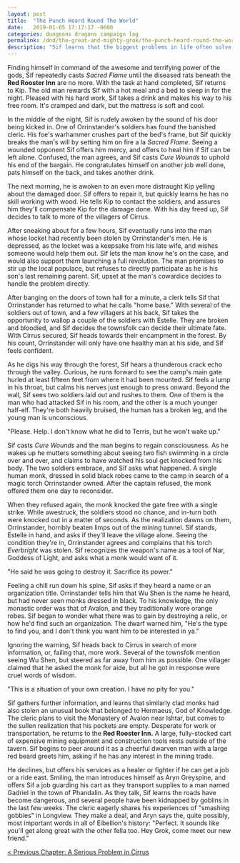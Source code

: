 ```yaml
---
layout: post
title:  "The Punch Heard Round The World"
date:   2019-01-05 17:17:17 -0600
categories: dungeons dragons campaign log
permalink: /dnd/the-great-and-mighty-grok/the-punch-heard-round-the-world
description: "Sif learns that the biggest problems in life often solve themselves"
---
```


Finding himself in command of the awesome and terrifying power of the gods, Sif repeatedly casts *Sacred Flame* until the diseased rats beneath the **Red Rooster Inn** are no more.
With the task at hand completed, Sif returns to Kip.
The old man rewards Sif with a hot meal and a bed to sleep in for the night.
Pleased with his hard work, Sif takes a drink and makes his way to his free room.
It's cramped and dark, but the mattress is soft and cool.

In the middle of the night, Sif is rudely awoken by the sound of his door being kicked in.
One of Orrinstander's soldiers has found the banished cleric.
His foe's warhammer crushes part of the bed's frame, but Sif quickly breaks the man's will by setting him on fire a la *Sacred Flame*.
Seeing a wounded opponent Sif offers him mercy, and offers to heal him if Sif can be left alone.
Confused, the man agrees, and Sif casts *Cure Wounds* to uphold his end of the bargain.
He congratulates himself on another job well done, pats himself on the back, and takes another drink.

The next morning, he is awoken to an even more distraught Kip yelling about the damaged door.
Sif offers to repair it, but quickly learns he has no skill working with wood.
He tells Kip to contact the soldiers, and assures him they'll compensate Kip for the damage done.
With his day freed up, Sif decides to talk to more of the villagers of Cirrus.

After sneaking about for a few hours, Sif eventually runs into the man whose locket had recently been stolen by Orrinstander's men.
He is depressed, as the locket was a keepsake from his late wife, and wishes someone would help them out.
Sif lets the man know he's on the case, and would also support them launching a full revolution.
The man promises to stir up the local populace, but refuses to directly participate as he is his son's last remaining parent.
Sif, upset at the man's cowardice decides to handle the problem directly.

After banging on the doors of town hall for a minute, a clerk tells Sif that Orrinstander has returned to what he calls "home base."
With several of the soldiers out of town, and a few villagers at his back, Sif takes the opportunity to wallop a couple of the soldiers with Estelle.
They are broken and bloodied, and Sif decides the townsfolk can decide their ultimate fate.
With Cirrus secured, Sif heads towards their encampment in the forest.
By his count, Orrinstander will only have one healthy man at his side, and Sif feels confident.

As he digs his way through the forest, Sif hears a thunderous crack echo through the valley.
Curious, he runs forward to see the camp's main gate hurled at least fifteen feet from where it had been mounted.
Sif feels a lump in his throat, but calms his nerves just enough to press onward.
Beyond the wall, Sif sees two soldiers laid out and rushes to them.
One of them is the man who had attacked Sif in his room, and the other is a much younger half-elf.
They're both heavily bruised, the human has a broken leg, and the young man is unconscious.

"Please. Help. I don't know what he did to Terris, but he won't wake up."

Sif casts *Cure Wounds* and the man begins to regain consciousness.
As he wakes up he mutters something about seeing two fish swimming in a circle over and over, and claims to have watched his soul get knocked from his body.
The two soldiers embrace, and Sif asks what happened.
A single human monk, dressed in solid black robes came to the camp in search of a magic torch Orrinstander owned.
After the captain refused, the monk offered them one day to reconsider.

When they refused again, the monk knocked the gate free with a single strike.
While awestruck, the soldiers stood no chance, and in-turn both were knocked out in a matter of seconds.
As the realization dawns on them, Orrinstander, horribly beaten limps out of the mining tunnel.
Sif stands, Estelle in hand, and asks if they'll leave the village alone.
Seeing the condition they're in, Orrinstander agrees and complains that his torch *Everbright* was stolen.
Sif recognizes the weapon's name as a tool of Nar, Goddess of Light, and asks what a monk would want of it.

"He said he was going to destroy it. Sacrifice its power."

Feeling a chill run down his spine, Sif asks if they heard a name or an organization title.
Orrinstander tells him that Wu Shen is the name he heard, but had never seen monks dressed in black.
To his knowledge, the only monastic order was that of Avalon, and they traditionally wore orange robes.
Sif began to wonder what there was to gain by destroying a relic, or how he'd find such an organization.
The dwarf warned him, "He's the type to find you, and I don't think you want him to be interested in ya."

Ignoring the warning, Sif heads back to Cirrus in search of more information, or, failing that, more work.
Several of the townsfolk mention seeing Wu Shen, but steered as far away from him as possible.
One villager claimed that he asked the monk for aide, but all he got in response were cruel words of wisdom.

"This is a situation of your own creation. I have no pity for you."

Sif gathers further information, and learns that similarly clad monks had also stolen an unusual book that belonged to Hermaeus, God of Knowledge.
The cleric plans to visit the Monastery of Avalon near Ishtar, but comes to the sullen realization that his pockets are empty.
Desperate for work or transportation, he returns to the **Red Rooster Inn.**
A large, fully-stocked cart of expensive mining equipment and construction tools rests outside of the tavern.
Sif begins to peer around it as a cheerful dwarven man with a large red beard greets him, asking if he has any interest in the mining trade.

He declines, but offers his services as a healer or fighter if he can get a job or a ride east.
Smiling, the man introduces himself as Aryn Greyspine, and offers Sif a job guarding his cart as they transport supplies to a man named Gadriel in the town of Phandalin.
As they talk, Sif learns the roads have become dangerous, and several people have been kidnapped by goblins in the last few weeks.
The cleric eagerly shares his experiences of "smashing gobbies" in Longview.
They make a deal, and Aryn says the, quite possibly, most important words in all of Eibellion's history:
"Perfect. It sounds like you'll get along great with the other fella too. Hey Grok, come meet our new friend."

[< Previous Chapter: A Serious Problem in Cirrus](/dnd/the-great-and-mighty-grok/a-serious-problem-in-cirrus)
